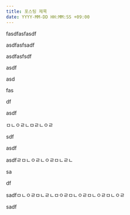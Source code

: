 ```yaml
---
title: 포스팅 제목
date: YYYY-MM-DD HH:MM:SS +09:00
---
```


fasdfasfasdf

asdfasfsadf

asdfasfsdf



asdf

asd

fas

df

asdf

ㅁㄴㅇㄹㄴㅁㄹㄴㅇㄹ

sdf

asdf

asdfㄹㅁㄴㅇㄹㄴㅇㄹㅁㄴㄹㄴ

sa

df

sadfㅁㄴㅇㄹㅁㄴㄹㄴㅁㅇㄹㅁㄴㅇㄹㅁㄴㅇㄹㅁㄴㅇㄹ

sadf

